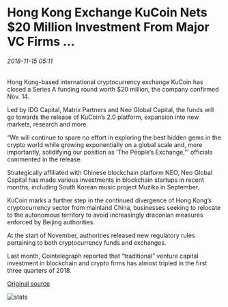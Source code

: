 # Hong Kong Exchange KuCoin Nets $20 Million Investment From Major VC Firms ...

###### 2018-11-15 05:11

Hong Kong-based international cryptocurrency exchange KuCoin has closed a Series A funding round worth $20 million, the company confirmed Nov. 14.

Led by IDG Capital, Matrix Partners and Neo Global Capital, the funds will go towards the release of KuCoin’s 2.0 platform, expansion into new markets, research and more.

“We will continue to spare no effort in exploring the best hidden gems in the crypto world while growing exponentially on a global scale and, more importantly, solidifying our position as ‘The People’s Exchange,’” officials commented in the release.

Strategically affiliated with Chinese blockchain platform NEO, Neo Global Capital has made various investments in blockchain startups in recent months, including South Korean music project Muzika in September.

KuCoin marks a further step in the continued divergence of Hong Kong’s cryptocurrency sector from mainland China, businesses seeking to relocate to the autonomous territory to avoid increasingly draconian measures enforced by Beijing authorities.

At the start of November, authorities released new regulatory rules pertaining to both cryptocurrency funds and exchanges.

Last month, Cointelegraph reported that “traditional” venture capital investment in blockchain and crypto firms has almost tripled in the first three quarters of 2018.

[Original source](https://cointelegraph.com/news/hong-kong-exchange-kucoin-nets-20-million-investment-from-major-vc-firms)

![stats](https://c.statcounter.com/11760860/0/a89fa40b/1/ "stats")